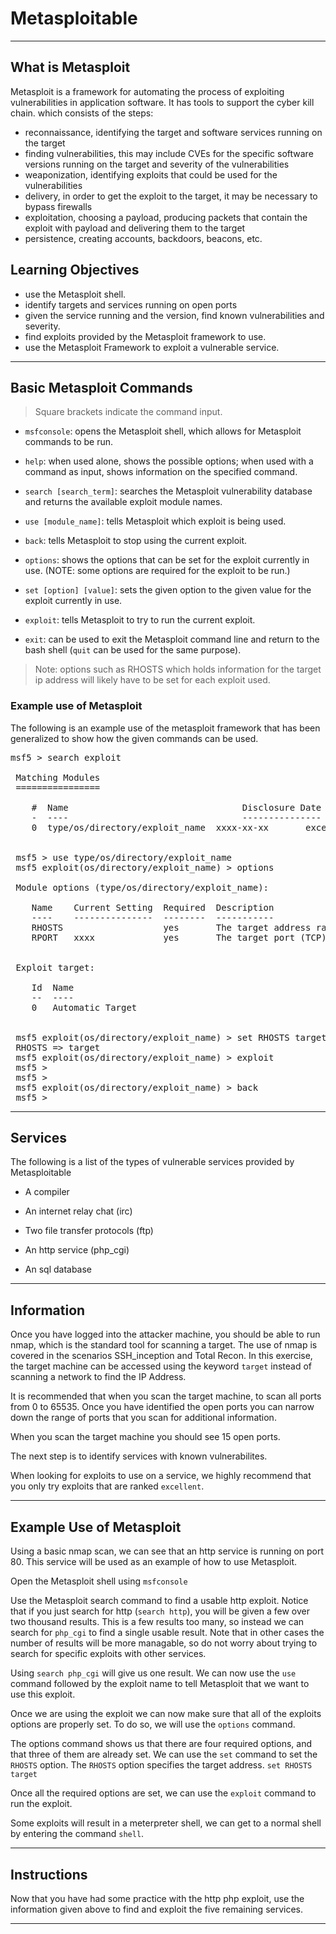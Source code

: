 # Metasploitable

---

## What is Metasploit
Metasploit is a framework for automating the process of exploiting vulnerabilities in application software. It has tools to support the cyber kill chain. which consists of the steps: 
- reconnaissance, identifying the target and software services running on the target
- finding vulnerabilities, this may include CVEs for the specific software versions running on the target and severity of the vulnerabilities
- weaponization, identifying exploits that could be used for the vulnerabilities
- delivery, in order to get the exploit to the target, it may be necessary to bypass firewalls
- exploitation, choosing a payload, producing packets that contain the exploit with payload and delivering them to the target
- persistence, creating accounts, backdoors, beacons, etc. 

## Learning Objectives
- use the Metasploit shell.
- identify targets and services running on open ports
- given the service running and the version, find known vulnerabilities and severity.
- find exploits provided by the Metasploit framework to use.
- use the Metasploit Framework to exploit a vulnerable service.

---

<h2 class="colH3"> Basic Metasploit Commands </h2>

> Square brackets indicate the command input.

- `msfconsole`: opens the Metasploit shell, which allows for Metasploit commands to be run.

- `help`: when used alone, shows the possible options; when used with a command as input, shows information on the specified command.

- `search [search_term]`: searches the Metasploit vulnerability database and returns the available exploit module names.

- `use [module_name]`: tells Metasploit which exploit is being used.

- `back`: tells Metasploit to stop using the current exploit.

- `options`: shows the options that can be set for the exploit currently in use. (NOTE: some options are required for the exploit to be run.)

- `set [option] [value]`: sets the given option to the given value for the exploit currently in use.

- `exploit`: tells Metasploit to try to run the current exploit.

- `exit`: can be used to exit the Metasploit command line and return to the bash shell (`quit` can be used for the same purpose).

> Note: options such as RHOSTS which holds information for the target ip address will likely have to be set for each exploit used.

### Example use of Metasploit

The following is an example use of the metasploit framework that has been generalized to show how the given commands can be used.

<!--![Metasploit Command Line Example](/assets/img/Metasploitable/m-h_example_cmd_line.png)-->

<pre>
msf5 > search exploit

 Matching Modules
 ================

    #  Name                                 Disclosure Date  Rank       Check  Description
    -  ----                                 ---------------  ----       -----  -----------
    0  type/os/directory/exploit_name  xxxx-xx-xx       excellent  Yes    Short description of the exploit


 msf5 > use type/os/directory/exploit_name
 msf5 exploit(os/directory/exploit_name) > options

 Module options (type/os/directory/exploit_name):

    Name    Current Setting  Required  Description
    ----    ---------------  --------  -----------
    RHOSTS                   yes       The target address range or CIDR identifier
    RPORT   xxxx             yes       The target port (TCP)


 Exploit target:

    Id  Name
    --  ----
    0   Automatic Target


 msf5 exploit(os/directory/exploit_name) > set RHOSTS target
 RHOSTS => target
 msf5 exploit(os/directory/exploit_name) > exploit
 msf5 >
 msf5 >
 msf5 exploit(os/directory/exploit_name) > back
 msf5 >
</pre>

<!--
<pre>
msf > use windows/smb/ms08_067_netapi
exploit(ms08_067_netapi) > show options
exploit(ms08_067_netapi) > set RHOST 10.0.0.1
exploit(ms08_067_netapi) > show targets
exploit(ms08_067_netapi) > set target 0
</pre>
-->

---

## Services

The following is a list of the types of vulnerable services provided by Metasploitable

- A compiler

- An internet relay chat (irc)

- Two file transfer protocols (ftp)

- An http service (php_cgi)

- An sql database

---

## Information

Once you have logged into the attacker machine, you should be able to run nmap, which is the standard tool for scanning a target. The use of nmap
is covered in the scenarios SSH_inception and Total Recon. In this exercise, the target machine can be accessed using the keyword `target` instead of scanning a network to find the IP Address.

It is recommended that when you scan the target machine, to scan all ports from 0 to 65535. Once you have identified the open ports you can narrow down the range of ports that you scan for additional information.

When you scan the target machine you should see 15 open ports.

The next step is to identify services with known vulnerabilites.

When looking for exploits to use on a service, we highly recommend that you only try exploits that are ranked `excellent`.

---

## Example Use of Metasploit

Using a basic nmap scan, we can see that an http service is running on port 80. This service will be used as an example of how to use Metasploit. 

Open the Metasploit shell using `msfconsole`

Use the Metasploit search command to find a usable http exploit. Notice that if you just search for http (`search http`), you will be given a few over two thousand results. This is a few results too many, so instead we can search for `php_cgi` to find a single usable result. Note that in other cases the number of results will be more managable, so do not worry about trying to search for specific exploits with other services.

Using `search php_cgi` will give us one result. We can now use the `use` command followed by the exploit name to tell Metasploit that we want to use this exploit.

Once we are using the exploit we can now make sure that all of the exploits options are properly set. To do so, we will use the `options` command.

The options command shows us that there are four required options, and that three of them are already set. We can use the `set` command to set the `RHOSTS` option. The `RHOSTS` option specifies the target address. `set RHOSTS target`

Once all the required options are set, we can use the `exploit` command to run the exploit.

Some exploits will result in a meterpreter shell, we can get to a normal shell by entering the command `shell`.

---

## Instructions

Now that you have had some practice with the http php exploit, use the information given above to find and exploit the five remaining services.

---
